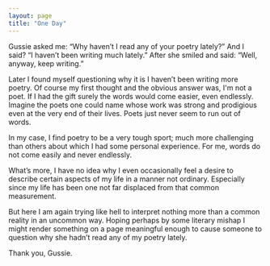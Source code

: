 ```yaml
---
layout: page
title: "One Day"
---
```


Gussie asked me: “Why haven’t I read any of your poetry lately?” And I said? “I haven’t been writing much lately.” After she smiled and said: “Well, anyway, keep writing.”

Later I found myself questioning why it is I haven’t been writing more poetry. Of course my first thought and the obvious answer was, I'm not a poet. If I had the gift surely the words would come easier, even endlessly. Imagine the poets one could name whose work was strong and prodigious even at the very end of their lives. Poets just never seem to run out of words.

In my case, I find poetry to be a very tough sport; much more challenging than others about which I had some personal experience. For me, words do not come easily and never endlessly.

What’s more, I have no idea why I even occasionally feel a desire to describe certain aspects of my life in a manner not ordinary. Especially since my life has been one not far displaced from that common measurement.

But here I am again trying like hell to interpret nothing more than a common reality in an uncommon way. Hoping perhaps by some literary mishap I might render something on a page meaningful enough to cause someone to question why she hadn’t read any of my poetry lately.

Thank you, Gussie.